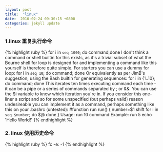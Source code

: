 ```yaml
---
layout: post
title:  "linux"
date:  2016-02-24 09:30:15 +0800
categories: jekyll update
---
```


### 1.linux 重复执行命令
{% highlight ruby %}
for i in `seq 1000`; do command;done
I don't think a command or shell builtin for this exists, as it's a trivial subset of what the Bourne shell for loop is designed for and implementing a command like this yourself is therefore quite simple.
For starters you can use a dummy for loop:
for i in `seq 10`; do command; done
Or equivalently as per JimB's suggestion, using the Bash builtin for generating sequences:
for i in {1..10}; do command; done
This iterates ten times executing command each time - it can be a pipe or a series of commands separated by ; or &&. You can use the $i variable to know which iteration you're in.
If you consider this one-liner a script and so for some unspecified (but perhaps valid) reason undesireable you can implement it as a command, perhaps something like this on your .bashrc (untested):
#function run
run() {
    number=$1
    shift
    for i in `seq $number`; do
      $@
    done
}
Usage:
run 10 command
Example:
run 5 echo 'Hello World!'
{% endhighlight %}

### 2. linux 使用历史命令
{% highlight ruby %}
fc -e: -1
{% endhighlight %}


